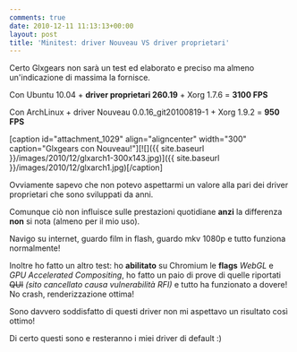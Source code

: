 ```yaml
---
comments: true
date: 2010-12-11 11:13:13+00:00
layout: post
title: 'Minitest: driver Nouveau VS driver proprietari'
---
```


Certo Glxgears non sarà un test ed elaborato e preciso ma almeno un'indicazione di massima la fornisce.

Con Ubuntu 10.04 + **driver proprietari 260.19** + Xorg 1.7.6 = **3100 FPS**

Con ArchLinux + driver Nouveau 0.0.16_git20100819-1 + Xorg 1.9.2 = **950 FPS**

[caption id="attachment_1029" align="aligncenter" width="300" caption="Glxgears con Nouveau!"][![]({{ site.baseurl }}/images/2010/12/glxarch1-300x143.jpg)]({{ site.baseurl }}/images/2010/12/glxarch1.jpg)[/caption]

Ovviamente sapevo che non potevo aspettarmi un valore alla pari dei driver proprietari che sono sviluppati da anni.

Comunque ciò non influisce sulle prestazioni quotidiane **anzi** la differenza **non** si nota (almeno per il mio uso).

Navigo su internet, guardo film in flash, guardo mkv 1080p e tutto funziona normalmente!

Inoltre ho fatto un altro test: ho **abilitato** su Chromium le **flags** _WebGL_ e _GPU Accelerated Compositing_, ho fatto un paio di prove di quelle riportati <del>QUI</del> _(sito cancellato causa vulnerabilità RFI)_ e tutto ha funzionato a dovere! No crash, renderizzazione ottima!

Sono davvero soddisfatto di questi driver non mi aspettavo un risultato così ottimo!

Di certo questi sono e resteranno i miei driver di default :)


